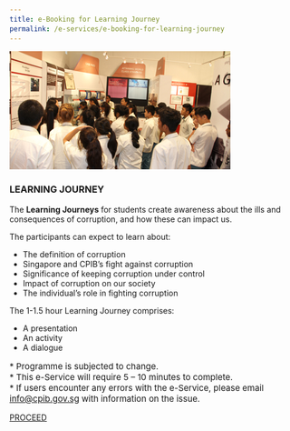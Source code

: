 ```yaml
---
title: e-Booking for Learning Journey
permalink: /e-services/e-booking-for-learning-journey
---
```


<img src="/images/book_learning-journey.jpg" alt="Learning Journey">

### **LEARNING JOURNEY**

The **Learning Journeys** for students create awareness about the ills and consequences of corruption, and how these can impact us.

The participants can expect to learn about:
* The definition of corruption
* Singapore and CPIB’s fight against corruption
* Significance of keeping corruption under control
* Impact of corruption on our society
* The individual’s role in fighting corruption

The 1-1.5 hour Learning Journey comprises:
* A presentation
* An activity
* A dialogue

<p style="font-size:15px">
* Programme is subjected to change.<br>
* This e-Service will require 5 – 10 minutes to complete.<br>
* If users encounter any errors with the e-Service, please email <a href = "mailto: info@cpib.gov.sg">info@cpib.gov.sg</a> with information on the issue.
</p>

<a class="button_special" href="https://go.gov.sg/learningjourneycpib">PROCEED</a>
